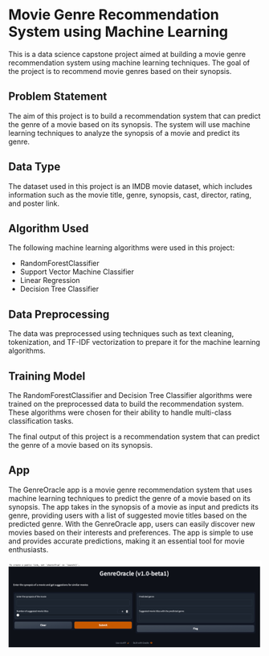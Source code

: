 # Movie Genre Recommendation System using Machine Learning
This is a data science capstone project aimed at building a movie genre recommendation system using machine learning techniques. The goal of the project is to recommend movie genres based on their synopsis.

## Problem Statement
The aim of this project is to build a recommendation system that can predict the genre of a movie based on its synopsis. The system will use machine learning techniques to analyze the synopsis of a movie and predict its genre.

## Data Type
The dataset used in this project is an IMDB movie dataset, which includes information such as the movie title, genre, synopsis, cast, director, rating, and poster link.

## Algorithm Used
The following machine learning algorithms were used in this project:

- RandomForestClassifier
- Support Vector Machine Classifier
- Linear Regression
- Decision Tree Classifier

## Data Preprocessing
The data was preprocessed using techniques such as text cleaning, tokenization, and TF-IDF vectorization to prepare it for the machine learning algorithms.

## Training Model
The RandomForestClassifier and Decision Tree Classifier algorithms were trained on the preprocessed data to build the recommendation system. These algorithms were chosen for their ability to handle multi-class classification tasks.

The final output of this project is a recommendation system that can predict the genre of a movie based on its synopsis.

## App
The GenreOracle app is a movie genre recommendation system that uses machine learning techniques to predict the genre of a movie based on its synopsis. The app takes in the synopsis of a movie as input and predicts its genre, providing users with a list of suggested movie titles based on the predicted genre. With the GenreOracle app, users can easily discover new movies based on their interests and preferences. The app is simple to use and provides accurate predictions, making it an essential tool for movie enthusiasts.

![GenreOracle](/Images/Screenshot%202023-03-08%20at%208.15.25%20PM.png "Movie Poster")
